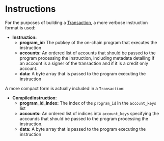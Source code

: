 # Instructions

For the purposes of building a [Transaction](transaction.md), a more
verbose instruction format is used:

* **Instruction:**
  * **program_id:** The pubkey of the on-chain program that executes the
    instruction
  * **accounts:** An ordered list of accounts that should be passed to
    the program processing the instruction, including metadata detailing
    if an account is a signer of the transaction and if it is a credit
    only account.
  * **data:** A byte array that is passed to the program executing the
    instruction
  
A more compact form is actually included in a `Transaction`:

* **CompiledInstruction:**
  * **program_id_index:** The index of the `program_id` in the
    `account_keys` list
  * **accounts:** An ordered list of indices into `account_keys`
    specifying the accounds that should be passed to the program
    processing the instruction.
  * **data:** A byte array that is passed to the program executing the
    instruction